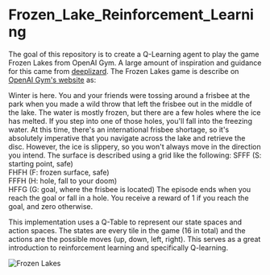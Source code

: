 # Frozen_Lake_Reinforcement_Learning
The goal of this repository is to create a Q-Learning agent to play the game Frozen Lakes from OpenAI Gym.  A large amount of inspiration and guidance for this 
came from [deeplizard](https://deeplizard.com/).  The Frozen Lakes game is describe on [OpenAI Gym's website](https://gym.openai.com/envs/FrozenLake-v0/) as:

Winter is here. You and your friends were tossing around a frisbee at the park when you made a wild throw that left the frisbee out in the middle of the lake. The water is mostly frozen, but there are a few holes where the ice has melted. If you step into one of those holes, you'll fall into the freezing water. At this time, there's an international frisbee shortage, so it's absolutely imperative that you navigate across the lake and retrieve the disc. However, the ice is slippery, so you won't always move in the direction you intend.
The surface is described using a grid like the following:
SFFF       (S: starting point, safe)  
FHFH       (F: frozen surface, safe)  
FFFH       (H: hole, fall to your doom)  
HFFG       (G: goal, where the frisbee is located)
The episode ends when you reach the goal or fall in a hole. You receive a reward of 1 if you reach the goal, and zero otherwise.

This implementation uses a Q-Table to represent our state spaces and action spaces.  The states are every tile in the game (16 in total) and the actions are the possible moves (up, down, left, right).  This serves as a great introduction to reinforcement learning and specifically Q-learning.  

![Frozen Lakes](https://github.com/justin02-dev/Frozen_Lake_Reinforcement_Learning/blob/master/Assets/Frozen_Lakes_Goal_Reached_Image.png)

